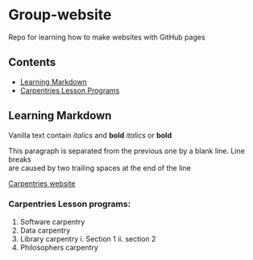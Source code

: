 # Group-website
Repo for learning how to make websites with GitHub pages

## Contents
* [Learning Markdown](#learning-markdown)
* [Carpentries Lesson Programs](#carpentries-lesson-programs)

## Learning Markdown

Vanilla text contain *italics* and **bold** _italics_ or __bold__

This paragraph is separated from the previous one by a blank line.
Line breaks   
are caused by two trailing spaces at the end of the line

[Carpentries website](https://carpentries.org/)

### Carpentries Lesson programs:
1. Software carpentry
2. Data carpentry
3. Library carpentry
    i. Section 1
    ii. section 2
4. Philosophers carpentry
